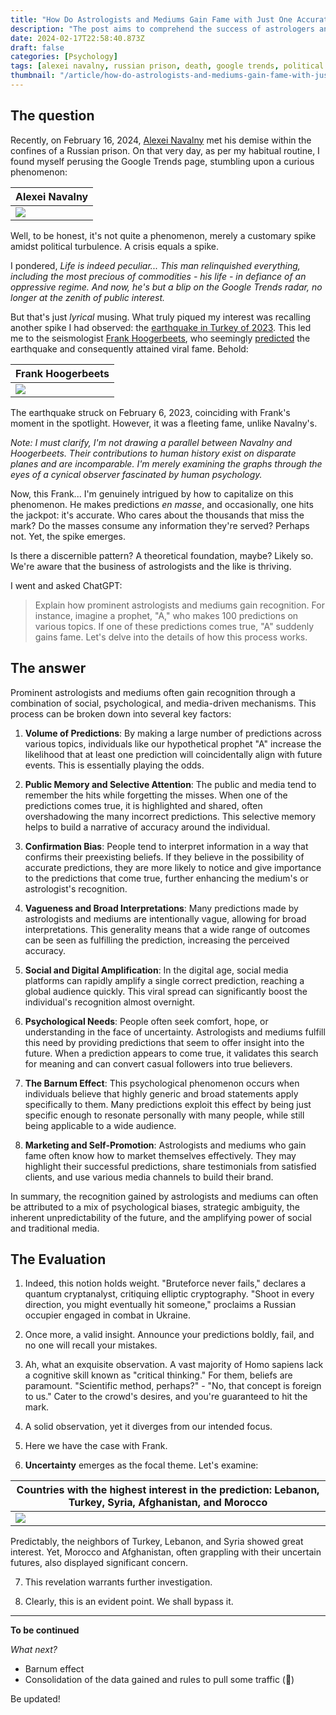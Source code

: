 ```yaml
---
title: "How Do Astrologists and Mediums Gain Fame with Just One Accurate Prediction Among Hundreds?"
description: "The post aims to comprehend the success of astrologers and soothsayers who achieve fame despite making statistically unconfirmed predictions."
date: 2024-02-17T22:58:40.873Z
draft: false
categories: [Psychology]
tags: [alexei navalny, russian prison, death, google trends, political turbulence, earthquake turkey 2023, frank hoogerbeets, prediction, viral fame, human psychology, astrologists, mediums, recognition, social media, psychological biases, barnum effect, marketing, uncertainty]
thumbnail: "/article/how-do-astrologists-and-mediums-gain-fame-with-just-one-accurate-prediction-among-hundreds/thumb.png"
---
```


## The question

Recently, on February 16, 2024, [Alexei Navalny](https://en.wikipedia.org/wiki/Alexei_Navalny) met his demise within the confines of a Russian prison. On that very day, as per my habitual routine, I found myself perusing the Google Trends page, stumbling upon a curious phenomenon:

|Alexei Navalny|
|--|
|![](/article/how-do-astrologists-and-mediums-gain-fame-with-just-one-accurate-prediction-among-hundreds/nav.png)

Well, to be honest, it's not quite a phenomenon, merely a customary spike amidst political turbulence. A crisis equals a spike.

I pondered, *Life is indeed peculiar... This man relinquished everything, including the most precious of commodities - his life - in defiance of an oppressive regime. And now, he's but a blip on the Google Trends radar, no longer at the zenith of public interest.*

But that's just *lyrical* musing. What truly piqued my interest was recalling another spike I had observed: the [earthquake in Turkey of 2023](https://en.wikipedia.org/wiki/2023_Turkey%E2%80%93Syria_earthquakes). This led me to the seismologist [Frank Hoogerbeets](https://www.youtube.com/watch?v=-h0H9rxycTo), who seemingly [predicted](https://news.abplive.com/news/world/turkey-syria-earthquake-dutch-researcher-uncanny-prediction-tweet-goes-viral-1580486) the earthquake and consequently attained viral fame. Behold:

|Frank Hoogerbeets|
|--|
|![](/article/how-do-astrologists-and-mediums-gain-fame-with-just-one-accurate-prediction-among-hundreds/frank.png)

The earthquake struck on February 6, 2023, coinciding with Frank's moment in the spotlight. However, it was a fleeting fame, unlike Navalny's.

*Note: I must clarify, I'm not drawing a parallel between Navalny and Hoogerbeets. Their contributions to human history exist on disparate planes and are incomparable. I'm merely examining the graphs through the eyes of a cynical observer fascinated by human psychology.*

Now, this Frank... I'm genuinely intrigued by how to capitalize on this phenomenon. He makes predictions *en masse*, and occasionally, one hits the jackpot: it's accurate. Who cares about the thousands that miss the mark? Do the masses consume any information they're served? Perhaps not. Yet, the spike emerges.

Is there a discernible pattern? A theoretical foundation, maybe? Likely so. We're aware that the business of astrologists and the like is thriving.

I went and asked ChatGPT:


>Explain how prominent astrologists and mediums gain recognition. For instance, imagine a prophet, "A," who makes 100 predictions on various topics. If one of these predictions comes true, "A" suddenly gains fame. Let's delve into the details of how this process works.

## The answer

Prominent astrologists and mediums often gain recognition through a combination of social, psychological, and media-driven mechanisms. This process can be broken down into several key factors:

1. **Volume of Predictions**: By making a large number of predictions across various topics, individuals like our hypothetical prophet "A" increase the likelihood that at least one prediction will coincidentally align with future events. This is essentially playing the odds.

2. **Public Memory and Selective Attention**: The public and media tend to remember the hits while forgetting the misses. When one of the predictions comes true, it is highlighted and shared, often overshadowing the many incorrect predictions. This selective memory helps to build a narrative of accuracy around the individual.

3. **Confirmation Bias**: People tend to interpret information in a way that confirms their preexisting beliefs. If they believe in the possibility of accurate predictions, they are more likely to notice and give importance to the predictions that come true, further enhancing the medium's or astrologist's recognition.

4. **Vagueness and Broad Interpretations**: Many predictions made by astrologists and mediums are intentionally vague, allowing for broad interpretations. This generality means that a wide range of outcomes can be seen as fulfilling the prediction, increasing the perceived accuracy.

5. **Social and Digital Amplification**: In the digital age, social media platforms can rapidly amplify a single correct prediction, reaching a global audience quickly. This viral spread can significantly boost the individual's recognition almost overnight.

6. **Psychological Needs**: People often seek comfort, hope, or understanding in the face of uncertainty. Astrologists and mediums fulfill this need by providing predictions that seem to offer insight into the future. When a prediction appears to come true, it validates this search for meaning and can convert casual followers into true believers.

7. **The Barnum Effect**: This psychological phenomenon occurs when individuals believe that highly generic and broad statements apply specifically to them. Many predictions exploit this effect by being just specific enough to resonate personally with many people, while still being applicable to a wide audience.

8. **Marketing and Self-Promotion**: Astrologists and mediums who gain fame often know how to market themselves effectively. They may highlight their successful predictions, share testimonials from satisfied clients, and use various media channels to build their brand.

In summary, the recognition gained by astrologists and mediums can often be attributed to a mix of psychological biases, strategic ambiguity, the inherent unpredictability of the future, and the amplifying power of social and traditional media.

## The Evaluation

1. Indeed, this notion holds weight. "Bruteforce never fails," declares a quantum cryptanalyst, critiquing elliptic cryptography. "Shoot in every direction, you might eventually hit someone," proclaims a Russian occupier engaged in combat in Ukraine.

2. Once more, a valid insight. Announce your predictions boldly, fail, and no one will recall your mistakes.

3. Ah, what an exquisite observation. A vast majority of Homo sapiens lack a cognitive skill known as "critical thinking." For them, beliefs are paramount. "Scientific method, perhaps?" - "No, that concept is foreign to us." Cater to the crowd's desires, and you're guaranteed to hit the mark.

4. A solid observation, yet it diverges from our intended focus.

5. Here we have the case with Frank.

6. **Uncertainty** emerges as the focal theme. Let's examine:

|Countries with the highest interest in the prediction: Lebanon, Turkey, Syria, Afghanistan, and Morocco|
|--|
|![](/article/how-do-astrologists-and-mediums-gain-fame-with-just-one-accurate-prediction-among-hundreds/int.png)

Predictably, the neighbors of Turkey, Lebanon, and Syria showed great interest. Yet, Morocco and Afghanistan, often grappling with their uncertain futures, also displayed significant concern.

7. This revelation warrants further investigation.

8. Clearly, this is an evident point. We shall bypass it.

----


**To be continued**

*What next?*

* Barnum effect
* Consolidation of the data gained and rules to pull some traffic (🚦)

Be updated! 


